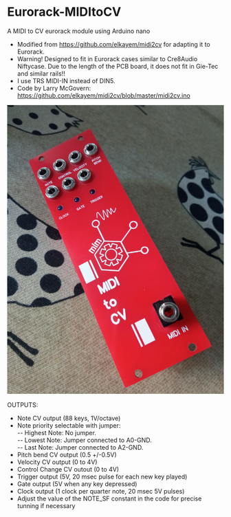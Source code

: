 # Eurorack-MIDItoCV
A MIDI to CV eurorack module using Arduino nano

- Modified from https://github.com/elkayem/midi2cv for adapting it to Eurorack.
- Warning! Designed to fit in Eurorack cases similar to Cre8Audio Niftycase. Due to the length of the PCB board, it does not fit in Gie-Tec and similar rails!!
- I use TRS MIDI-IN instead of DIN5.  
- Code by Larry McGovern: https://github.com/elkayem/midi2cv/blob/master/midi2cv.ino  

![alt text](https://github.com/SlowProject/Eurorack-MIDItoCV/blob/main/pics/MIDItoCV-front.jpg)

OUTPUTS:  
- Note CV output (88 keys, 1V/octave) 
- Note priority selectable with jumper:    
-- Highest Note: No jumper.  
-- Lowest Note: Jumper connected to A0-GND.  
-- Last Note: Jumper connected to A2-GND.  
- Pitch bend CV output (0.5 +/-0.5V)  
- Velocity CV output (0 to 4V)  
- Control Change CV outout (0 to 4V)  
- Trigger output (5V, 20 msec pulse for each new key played)  
- Gate output (5V when any key depressed)  
- Clock output (1 clock per quarter note, 20 msec 5V pulses)
- Adjust the value of the NOTE_SF constant in the code for precise tunning if necessary  
